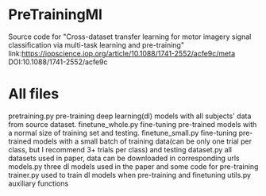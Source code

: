 # PreTrainingMI
 Source code for "Cross-dataset transfer learning for motor imagery signal classification via multi-task learning and pre-training" 
 link:https://iopscience.iop.org/article/10.1088/1741-2552/acfe9c/meta 
 DOI:10.1088/1741-2552/acfe9c

# All files
pretraining.py pre-training deep learning(dl) models with all subjects' data from source dataset.
finetune_whole.py fine-tuning pre-trained models with a normal size of training set and testing.
finetune_small.py fine-tuning pre-trained models with a small batch of training data(can be only one trial per class, but I recommend 3+ trials per class) and testing
dataset.py all datasets used in paper, data can be downloaded in corresponding urls
models.py three dl models used in the paper and some code for pre-training
trainer.py used to train dl models when pre-training and finetuning
utils.py auxiliary functions
